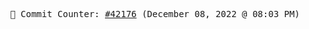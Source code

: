 <p align="center">
    <samp>
        📮 Commit Counter: <a href="https://github.com/Javascript-void0/Javascript-void0/commits/main">#42176</a> (December 08, 2022 @ 08:03 PM)
    </samp>
</p>